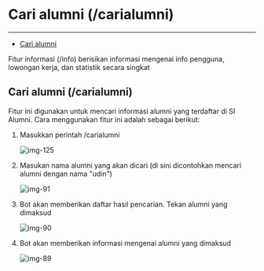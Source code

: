 # Cari alumni (/carialumni)

---

- [Cari alumni](#section-1)

Fitur informasi (/info) berisikan informasi mengenai info pengguna, lowongan kerja, dan statistik secara singkat

<a name="section-1"></a>
## Cari alumni (/carialumni)

Fitur ini digunakan untuk mencari informasi alumni yang terdaftar di SI Alumni. Cara menggunakan fitur ini adalah sebagai berikut:

1. Masukkan perintah /carialumni

	![img-125][img-125]

1. Masukan nama alumni yang akan dicari (di sini dicontohkan mencari alumni dengan nama "udin")

	![img-91][img-91]

1. Bot akan memberikan daftar hasil pencarian. Tekan alumni yang dimaksud

	![img-90][img-90]

1. Bot akan memberikan informasi mengenai alumni yang dimaksud

	![img-89][img-89]

[img-125]: /assets/res/img-125.png
[img-91]: /assets/res/img-91.png
[img-90]: /assets/res/img-90.png
[img-89]: /assets/res/img-89.png
	
